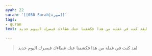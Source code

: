 ```yaml
---
ayah: 22
surah: '[[050-Surah|سورة]]'
tags:
- quran
text: لقد كنت في غفلة من هذا فكشفنا عنك غطاءك فبصرك اليوم حديد

---
```

> لقد كنت في غفلة من هذا فكشفنا عنك غطاءك فبصرك اليوم حديد

